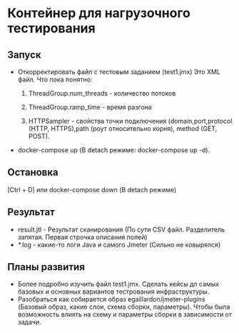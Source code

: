 # Контейнер для нагрузочного тестирования

## Запуск

* Откорректировать файл с тестовым заданием (test1.jmx)
  Это XML файл. Что пока понятно:

  1. ThreadGroup.num_threads - количество потоков

  2. ThreadGroup.ramp_time - время разгона

  3. HTTPSampler - свойства точки подключения (domain,port,protocol (HTTP, HTTPS),path (роут относительно корня), method (GET, POST).

* docker-compose up (В detach режиме: docker-compose up -d).

## Остановка

[Ctrl + D] или docker-compose down (В detach режиме)

## Результат
* result.jtl - Результат сканирования (По сути CSV файл. Разделитель запятая. Первая строчка описания полей)
* *.log - какие-то логи Java и самого Jmeter (Сильно не ковырялся)

## Планы развития
* Более подробно изучить файл test1.jmx. Сделать кейсы дл самых базовых и основных вариантов тестрования инфраструктуры.
* Разобраться как собирается образ egaillardon/jmeter-plugins (Базовый образ, какие слои, схема сборки, параметры). Чтобы была возможность влиять на схему и параметры сборки в зависимости от задачи. 


